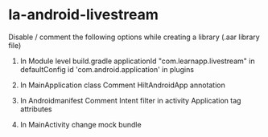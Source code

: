 # la-android-livestream
Disable / comment the following options while creating a library (.aar library file)

1) In Module level build.gradle
  applicationId "com.learnapp.livestream" in defaultConfig
  id 'com.android.application' in plugins
  
2) In MainApplication class
  Comment HiltAndroidApp annotation
  
3) In Androidmanifest
Comment
Intent filter in activity
Application tag attributes

4) In MainActivity
change mock bundle
